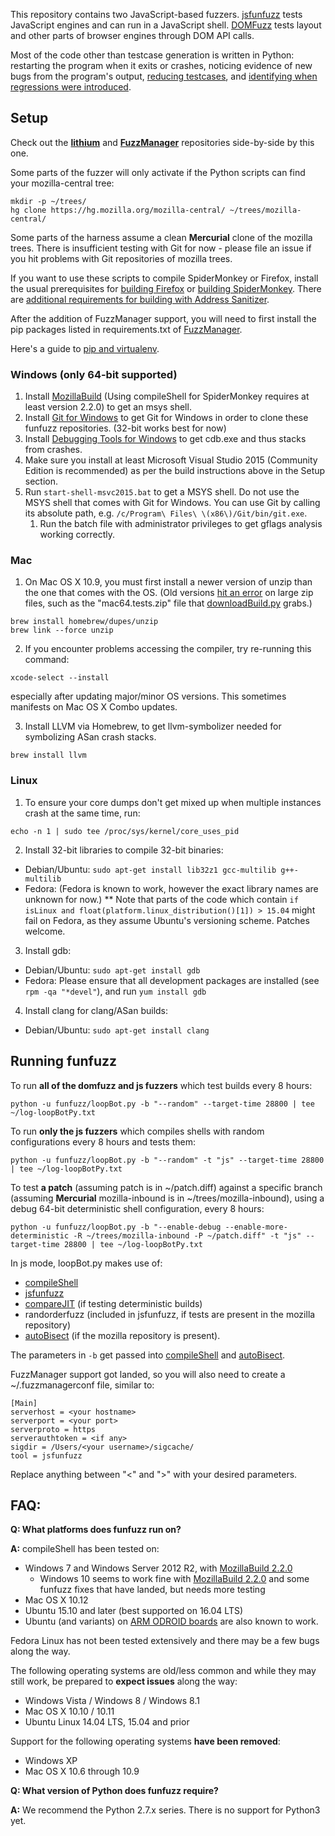 This repository contains two JavaScript-based fuzzers. [jsfunfuzz](js/jsfunfuzz) tests JavaScript engines and can run in a JavaScript shell. [DOMFuzz](dom) tests layout and other parts of browser engines through DOM API calls.

Most of the code other than testcase generation is written in Python: restarting the program when it exits or crashes, noticing evidence of new bugs from the program's output, [reducing testcases](https://github.com/MozillaSecurity/lithium/), and [identifying when regressions were introduced](autobisect-js/README.md).


## Setup

Check out the **[lithium](https://github.com/MozillaSecurity/lithium/)** and **[FuzzManager](https://github.com/MozillaSecurity/FuzzManager)** repositories side-by-side by this one.

Some parts of the fuzzer will only activate if the Python scripts can find your mozilla-central tree:
```
mkdir -p ~/trees/
hg clone https://hg.mozilla.org/mozilla-central/ ~/trees/mozilla-central/
```

Some parts of the harness assume a clean **Mercurial** clone of the mozilla trees. There is insufficient testing with Git for now - please file an issue if you hit problems with Git repositories of mozilla trees.

If you want to use these scripts to compile SpiderMonkey or Firefox, install the usual prerequisites for [building Firefox](https://developer.mozilla.org/en-US/docs/Mozilla/Developer_guide/Build_Instructions) or [building SpiderMonkey](https://developer.mozilla.org/en-US/docs/Mozilla/Projects/SpiderMonkey/Build_Documentation). There are [additional requirements for building with Address Sanitizer](https://developer.mozilla.org/en-US/docs/Mozilla/Testing/Firefox_and_Address_Sanitizer).

After the addition of FuzzManager support, you will need to first install the pip packages listed in requirements.txt of [FuzzManager](https://github.com/MozillaSecurity/FuzzManager).

Here's a guide to [pip and virtualenv](https://www.dabapps.com/blog/introduction-to-pip-and-virtualenv-python/).

### Windows (only 64-bit supported)

1. Install [MozillaBuild](https://wiki.mozilla.org/MozillaBuild) (Using compileShell for SpiderMonkey requires at least version 2.2.0) to get an msys shell.
2. Install [Git for Windows](https://msysgit.github.io/) to get Git for Windows in order to clone these funfuzz repositories. (32-bit works best for now)
3. Install [Debugging Tools for Windows](https://msdn.microsoft.com/en-us/windows/hardware/hh852365.aspx) to get cdb.exe and thus stacks from crashes.
4. Make sure you install at least Microsoft Visual Studio 2015 (Community Edition is recommended) as per the build instructions above in the Setup section.
5. Run `start-shell-msvc2015.bat` to get a MSYS shell. Do not use the MSYS shell that comes with Git for Windows. You can use Git by calling its absolute path, e.g. `/c/Program\ Files\ \(x86\)/Git/bin/git.exe`.
    1. Run the batch file with administrator privileges to get gflags analysis working correctly.


### Mac

1. On Mac OS X 10.9, you must first install a newer version of unzip than the one that comes with the OS. (Old versions [hit an error](https://bugzilla.mozilla.org/show_bug.cgi?id=1032391) on large zip files, such as the "mac64.tests.zip" file that [downloadBuild.py](util/downloadBuild.py) grabs.)

  ```
  brew install homebrew/dupes/unzip
  brew link --force unzip
  ```

2. If you encounter problems accessing the compiler, try re-running this command:

  ```xcode-select --install```

especially after updating major/minor OS versions. This sometimes manifests on Mac OS X Combo updates.

3. Install LLVM via Homebrew, to get llvm-symbolizer needed for symbolizing ASan crash stacks.

  ```
  brew install llvm
  ```


### Linux

1. To ensure your core dumps don't get mixed up when multiple instances crash at the same time, run:

  ```
  echo -n 1 | sudo tee /proc/sys/kernel/core_uses_pid
  ```
2. Install 32-bit libraries to compile 32-bit binaries:
  * Debian/Ubuntu: ```sudo apt-get install lib32z1 gcc-multilib g++-multilib```
  * Fedora: (Fedora is known to work, however the exact library names are unknown for now.)
  ** Note that parts of the code which contain ```if isLinux and float(platform.linux_distribution()[1]) > 15.04``` might fail on Fedora, as they assume Ubuntu's versioning scheme. Patches welcome.
3. Install gdb:
  * Debian/Ubuntu: ```sudo apt-get install gdb```
  * Fedora: Please ensure that all development packages are installed (see ```rpm -qa "*devel"```), and run ```yum install gdb```
4. Install clang for clang/ASan builds:
  * Debian/Ubuntu: ```sudo apt-get install clang```


## Running funfuzz

To run **all of the domfuzz and js fuzzers** which test builds every 8 hours:

`python -u funfuzz/loopBot.py -b "--random" --target-time 28800 | tee ~/log-loopBotPy.txt`

To run **only the js fuzzers** which compiles shells with random configurations every 8 hours and tests them:

`python -u funfuzz/loopBot.py -b "--random" -t "js" --target-time 28800 | tee ~/log-loopBotPy.txt`

To test **a patch** (assuming patch is in ~/patch.diff) against a specific branch (assuming **Mercurial** mozilla-inbound is in ~/trees/mozilla-inbound), using a debug 64-bit deterministic shell configuration, every 8 hours:

`python -u funfuzz/loopBot.py -b "--enable-debug --enable-more-deterministic -R ~/trees/mozilla-inbound -P ~/patch.diff" -t "js" --target-time 28800 | tee ~/log-loopBotPy.txt`

In js mode, loopBot.py makes use of:

* [compileShell](js/compileShell.py)
* [jsfunfuzz](js/jsfunfuzz)
* [compareJIT](js/compareJIT.py) (if testing deterministic builds)
* randorderfuzz (included in jsfunfuzz, if tests are present in the mozilla repository)
* [autoBisect](autobisect-js/README.md) (if the mozilla repository is present).

The parameters in `-b` get passed into [compileShell](js/compileShell.py) and [autoBisect](autobisect-js/README.md).

FuzzManager support got landed, so you will also need to create a ~/.fuzzmanagerconf file, similar to:

```
[Main]
serverhost = <your hostname>
serverport = <your port>
serverproto = https
serverauthtoken = <if any>
sigdir = /Users/<your username>/sigcache/
tool = jsfunfuzz
```

Replace anything between "<" and ">" with your desired parameters.

## FAQ:

**Q: What platforms does funfuzz run on?**

**A:** compileShell has been tested on:

* Windows 7 and Windows Server 2012 R2, with [MozillaBuild 2.2.0](https://wiki.mozilla.org/MozillaBuild)
  * Windows 10 seems to work fine with [MozillaBuild 2.2.0](https://wiki.mozilla.org/MozillaBuild) and some funfuzz fixes that have landed, but needs more testing
* Mac OS X 10.12
* Ubuntu 15.10 and later (best supported on 16.04 LTS)
* Ubuntu (and variants) on [ARM ODROID boards](http://www.hardkernel.com/main/main.php) are also known to work.

Fedora Linux has not been tested extensively and there may be a few bugs along the way.

The following operating systems are old/less common and while they may still work, be prepared to **expect issues** along the way:

* Windows Vista / Windows 8 / Windows 8.1
* Mac OS X 10.10 / 10.11
* Ubuntu Linux 14.04 LTS, 15.04 and prior

Support for the following operating systems **have been removed**:

* Windows XP
* Mac OS X 10.6 through 10.9

**Q: What version of Python does funfuzz require?**

**A:** We recommend the Python 2.7.x series. There is no support for Python3 yet.
